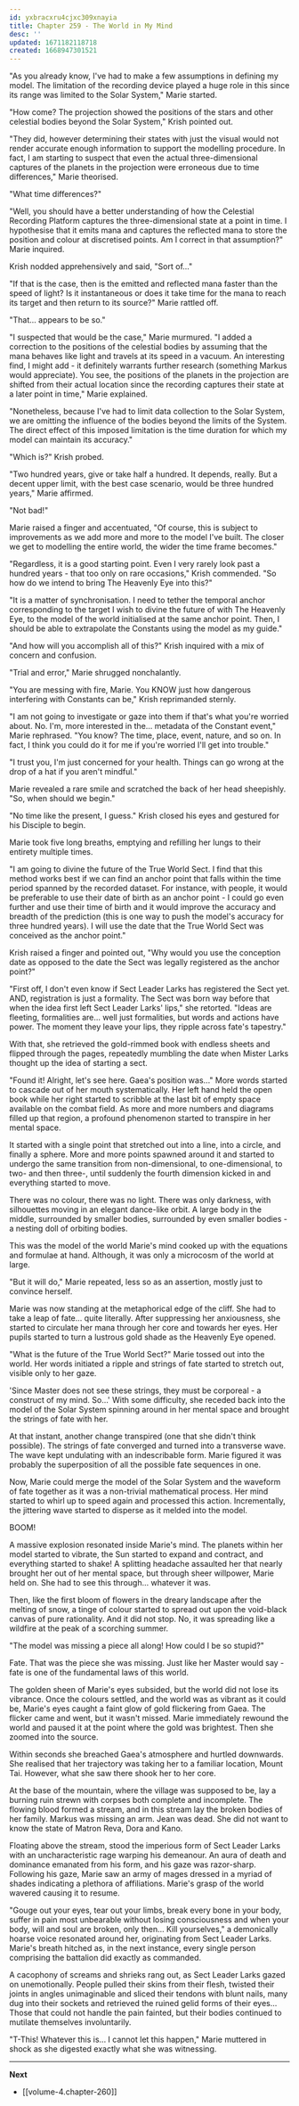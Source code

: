 ```yaml
---
id: yxbracxru4cjxc309xnayia
title: Chapter 259 - The World in My Mind
desc: ''
updated: 1671182118718
created: 1668947301521
---
```


"As you already know, I've had to make a few assumptions in defining my model. The limitation of the recording device played a huge role in this since its range was limited to the Solar System," Marie started.

"How come? The projection showed the positions of the stars and other celestial bodies beyond the Solar System," Krish pointed out.

"They did, however determining their states with just the visual would not render accurate enough information to support the modelling procedure. In fact, I am starting to suspect that even the actual three-dimensional captures of the planets in the projection were erroneous due to time differences," Marie theorised.

"What time differences?"

"Well, you should have a better understanding of how the Celestial Recording Platform captures the three-dimensional state at a point in time. I hypothesise that it emits mana and captures the reflected mana to store the position and colour at discretised points. Am I correct in that assumption?" Marie inquired.

Krish nodded apprehensively and said, "Sort of..."

"If that is the case, then is the emitted and reflected mana faster than the speed of light? Is it instantaneous or does it take time for the mana to reach its target and then return to its source?" Marie rattled off.

"That... appears to be so."

"I suspected that would be the case," Marie murmured. "I added a correction to the positions of the celestial bodies by assuming that the mana behaves like light and travels at its speed in a vacuum. An interesting find, I might add - it definitely warrants further research (something Markus would appreciate). You see, the positions of the planets in the projection are shifted from their actual location since the recording captures their state at a later point in time," Marie explained.

"Nonetheless, because I've had to limit data collection to the Solar System, we are omitting the influence of the bodies beyond the limits of the System. The direct effect of this imposed limitation is the time duration for which my model can maintain its accuracy."

"Which is?" Krish probed.

"Two hundred years, give or take half a hundred. It depends, really. But a decent upper limit, with the best case scenario, would be three hundred years," Marie affirmed.

"Not bad!"

Marie raised a finger and accentuated, "Of course, this is subject to improvements as we add more and more to the model I've built. The closer we get to modelling the entire world, the wider the time frame becomes."

"Regardless, it is a good starting point. Even I very rarely look past a hundred years - that too only on rare occasions," Krish commended. "So how do we intend to bring The Heavenly Eye into this?"

"It is a matter of synchronisation. I need to tether the temporal anchor corresponding to the target I wish to divine the future of with The Heavenly Eye, to the model of the world initialised at the same anchor point. Then, I should be able to extrapolate the Constants using the model as my guide."

"And how will you accomplish all of this?" Krish inquired with a mix of concern and confusion.

"Trial and error," Marie shrugged nonchalantly.

"You are messing with fire, Marie. You KNOW just how dangerous interfering with Constants can be," Krish reprimanded sternly.

"I am not going to investigate or gaze into them if that's what you're worried about. No. I'm, more interested in the... metadata of the Constant event," Marie rephrased. "You know? The time, place, event, nature, and so on. In fact, I think you could do it for me if you're worried I'll get into trouble."

"I trust you, I'm just concerned for your health. Things can go wrong at the drop of a hat if you aren't mindful."

Marie revealed a rare smile and scratched the back of her head sheepishly. "So, when should we begin."

"No time like the present, I guess." Krish closed his eyes and gestured for his Disciple to begin.

Marie took five long breaths, emptying and refilling her lungs to their entirety multiple times.

"I am going to divine the future of the True World Sect. I find that this method works best if we can find an anchor point that falls within the time period spanned by the recorded dataset. For instance, with people, it would be preferable to use their date of birth as an anchor point - I could go even further and use their time of birth and it would improve the accuracy and breadth of the prediction (this is one way to push the model's accuracy for three hundred years). I will use the date that the True World Sect was conceived as the anchor point."

Krish raised a finger and pointed out, "Why would you use the conception date as opposed to the date the Sect was legally registered as the anchor point?"

"First off, I don't even know if Sect Leader Larks has registered the Sect yet. AND, registration is just a formality. The Sect was born way before that when the idea first left Sect Leader Larks' lips," she retorted. "Ideas are fleeting, formalities are... well just formalities, but words and actions have power. The moment they leave your lips, they ripple across fate's tapestry."

With that, she retrieved the gold-rimmed book with endless sheets and flipped through the pages, repeatedly mumbling the date when Mister Larks thought up the idea of starting a sect.

"Found it! Alright, let's see here. Gaea's position was..." More words started to cascade out of her mouth systematically. Her left hand held the open book while her right started to scribble at the last bit of empty space available on the combat field. As more and more numbers and diagrams filled up that region, a profound phenomenon started to transpire in her mental space.

It started with a single point that stretched out into a line, into a circle, and finally a sphere. More and more points spawned around it and started to undergo the same transition from non-dimensional, to one-dimensional, to two- and then three-, until suddenly the fourth dimension kicked in and everything started to move.

There was no colour, there was no light. There was only darkness, with silhouettes moving in an elegant dance-like orbit. A large body in the middle, surrounded by smaller bodies, surrounded by even smaller bodies - a nesting doll of orbiting bodies.

This was the model of the world Marie's mind cooked up with the equations and formulae at hand. Although, it was only a microcosm of the world at large.

"But it will do," Marie repeated, less so as an assertion, mostly just to convince herself.

Marie was now standing at the metaphorical edge of the cliff. She had to take a leap of fate... quite literally. After suppressing her anxiousness, she started to circulate her mana through her core and towards her eyes. Her pupils started to turn a lustrous gold shade as the Heavenly Eye opened.

"What is the future of the True World Sect?" Marie tossed out into the world. Her words initiated a ripple and strings of fate started to stretch out, visible only to her gaze.

'Since Master does not see these strings, they must be corporeal - a construct of my mind. So...' With some difficulty, she receded back into the model of the Solar System spinning around in her mental space and brought the strings of fate with her.

At that instant, another change transpired (one that she didn't think possible). The strings of fate converged and turned into a transverse wave. The wave kept undulating with an indescribable form. Marie figured it was probably the superposition of all the possible fate sequences in one.

Now, Marie could merge the model of the Solar System and the waveform of fate together as it was a non-trivial mathematical process. Her mind started to whirl up to speed again and processed this action. Incrementally, the jittering wave started to disperse as it melded into the model.

BOOM!

A massive explosion resonated inside Marie's mind. The planets within her model started to vibrate, the Sun started to expand and contract, and everything started to shake! A splitting headache assaulted her that nearly brought her out of her mental space, but through sheer willpower, Marie held on. She had to see this through... whatever it was.

Then, like the first bloom of flowers in the dreary landscape after the melting of snow, a tinge of colour started to spread out upon the void-black canvas of pure rationality. And it did not stop. No, it was spreading like a wildfire at the peak of a scorching summer.

"The model was missing a piece all along! How could I be so stupid?"

Fate. That was the piece she was missing. Just like her Master would say - fate is one of the fundamental laws of this world.

The golden sheen of Marie's eyes subsided, but the world did not lose its vibrance. Once the colours settled, and the world was as vibrant as it could be, Marie's eyes caught a faint glow of gold flickering from Gaea. The flicker came and went, but it wasn't missed. Marie immediately rewound the world and paused it at the point where the gold was brightest. Then she zoomed into the source.

Within seconds she breached Gaea's atmosphere and hurtled downwards. She realised that her trajectory was taking her to a familiar location, Mount Tai. However, what she saw there shook her to her core.

At the base of the mountain, where the village was supposed to be, lay a burning ruin strewn with corpses both complete and incomplete. The flowing blood formed a stream, and in this stream lay the broken bodies of her family. Markus was missing an arm. Jean was dead. She did not want to know the state of Matron Reva, Dora and Kano.

Floating above the stream, stood the imperious form of Sect Leader Larks with an uncharacteristic rage warping his demeanour. An aura of death and dominance emanated from his form, and his gaze was razor-sharp. Following his gaze, Marie saw an army of mages dressed in a myriad of shades indicating a plethora of affiliations. Marie's grasp of the world wavered causing it to resume.

"Gouge out your eyes, tear out your limbs, break every bone in your body, suffer in pain most unbearable without losing consciousness and when your body, will and soul are broken, only then... Kill yourselves," a demonically hoarse voice resonated around her, originating from Sect Leader Larks. Marie's breath hitched as, in the next instance, every single person comprising the battalion did exactly as commanded.

A cacophony of screams and shrieks rang out, as Sect Leader Larks gazed on unemotionally. People pulled their skins from their flesh, twisted their joints in angles unimaginable and sliced their tendons with blunt nails, many dug into their sockets and retrieved the ruined gelid forms of their eyes... Those that could not handle the pain fainted, but their bodies continued to mutilate themselves involuntarily.

"T-This! Whatever this is... I cannot let this happen," Marie muttered in shock as she digested exactly what she was witnessing.

____

**Next**
* [[volume-4.chapter-260]]